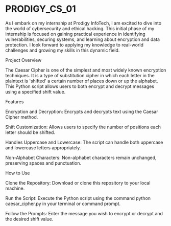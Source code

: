 # PRODIGY_CS_01
As I embark on my internship at Prodigy InfoTech, I am excited to dive into the world of cybersecurity and ethical hacking. This initial phase of my internship is focused on gaining practical experience in identifying vulnerabilities, securing systems, and learning about encryption and data protection. I look forward to applying my knowledge to real-world challenges and growing my skills in this dynamic field.



Project Overview

The Caesar Cipher is one of the simplest and most widely known encryption techniques. It is a type of substitution cipher in which each letter in the plaintext is 'shifted' a certain number of places down or up the alphabet. This Python script allows users to both encrypt and decrypt messages using a specified shift value.

Features

Encryption and Decryption: Encrypts and decrypts text using the Caesar Cipher method.

Shift Customization: Allows users to specify the number of positions each letter should be shifted.

Handles Uppercase and Lowercase: The script can handle both uppercase and lowercase letters appropriately.

Non-Alphabet Characters: Non-alphabet characters remain unchanged, preserving spaces and punctuation.

How to Use


Clone the Repository: Download or clone this repository to your local machine.

Run the Script: Execute the Python script using the command python caesar_cipher.py in your terminal or command prompt.

Follow the Prompts: Enter the message you wish to encrypt or decrypt and the desired shift value.
